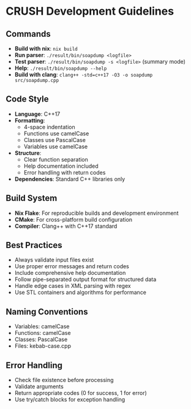 # CRUSH Development Guidelines

## Commands
- **Build with nix**: `nix build`
- **Run parser**: `./result/bin/soapdump <logfile>`
- **Test parser**: `./result/bin/soapdump -s <logfile>` (summary mode)
- **Help**: `./result/bin/soapdump --help`
- **Build with clang**: `clang++ -std=c++17 -O3 -o soapdump src/soapdump.cpp`

## Code Style
- **Language**: C++17
- **Formatting**: 
  - 4-space indentation
  - Functions use camelCase
  - Classes use PascalCase
  - Variables use camelCase
- **Structure**:
  - Clear function separation
  - Help documentation included
  - Error handling with return codes
- **Dependencies**: Standard C++ libraries only

## Build System
- **Nix Flake**: For reproducible builds and development environment
- **CMake**: For cross-platform build configuration
- **Compiler**: Clang++ with C++17 standard

## Best Practices
- Always validate input files exist
- Use proper error messages and return codes
- Include comprehensive help documentation
- Follow pipe-separated output format for structured data
- Handle edge cases in XML parsing with regex
- Use STL containers and algorithms for performance

## Naming Conventions
- Variables: camelCase
- Functions: camelCase
- Classes: PascalCase
- Files: kebab-case.cpp

## Error Handling
- Check file existence before processing
- Validate arguments
- Return appropriate codes (0 for success, 1 for error)
- Use try/catch blocks for exception handling